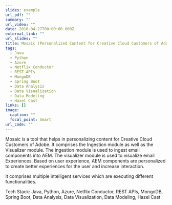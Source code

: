 ```yaml
---
slides: example
url_pdf: ""
summary: ""
url_video: ""
date: 2016-04-27T00:00:00.000Z
external_link: ""
url_slides: ""
title: Mosaic (Personalized Content for Creative Cloud Customers of Adobe)
tags:
  - Java
  - Python
  - Azure
  - Netflix Conductor
  - REST APIs
  - MongoDB
  - Spring Boot
  - Data Analysis
  - Data Visualization
  - Data Modeling
  - Hazel Cast
links: []
image:
  caption: ""
  focal_point: Smart
url_code: ""
---
```



<!--StartFragment-->

M﻿osaic is a tool that helps in personalizing content for Creative Cloud Customers of Adobe. It comprises the Ingestion module as well as the Visualizer module. The ingestion module is used to ingest email components into AEM. The visualizer module is used to visualize email Experiences. Based on user experience, AEM components are personalized to create better experiences for the user and increase interaction.

It comprises multiple intelligent services which are executing different functionalities.

Tech Stack: Java, Python, Azure, Netflix Conductor, REST APIs, MongoDB, Spring Boot, Data Analysis, Data Visualization, Data Modeling, Hazel Cast

<!--EndFragment-->